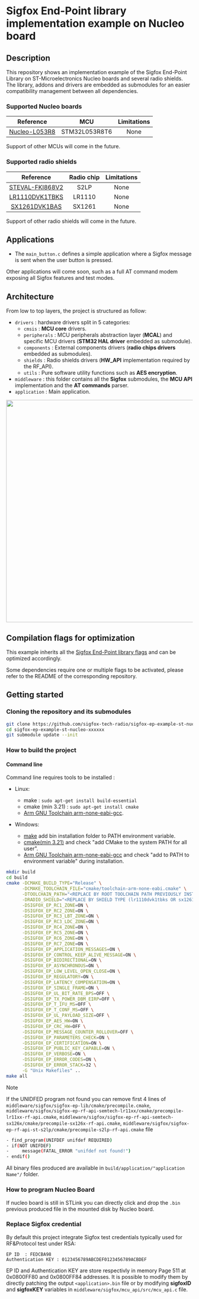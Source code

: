 
# Sigfox End-Point library implementation example on Nucleo board

## Description

This repository shows an implementation example of the Sigfox End-Point Library on ST-Microelectronics Nucleo boards and several radio shields. The library, addons and drivers are embedded as submodules for an easier compatibility management between all dependencies.

### Supported Nucleo boards

| **Reference** | **MCU** | **Limitations** |
|:---:|:---:|:---:|
| [Nucleo-L053R8](https://www.st.com/en/evaluation-tools/nucleo-l053r8.html) | STM32L053R8T6 | None |

Support of other MCUs will come in the future.

### Supported radio shields

| **Reference** | **Radio chip** | **Limitations** |
|:---:|:---:|:---:|
| [STEVAL-FKI868V2](https://www.st.com/en/evaluation-tools/steval-fki868v2.html) | S2LP | None |
| [LR1110DVK1TBKS](https://www.semtech.com/products/wireless-rf/lora-edge/lr1110dvk1tbks) | LR1110 | None |
| [SX1261DVK1BAS](https://www.semtech.com/products/wireless-rf/lora-connect/sx1261dvk1bas) | SX1261 | None |

Support of other radio shields will come in the future.

## Applications

* The `main_button.c` defines a simple application where a Sigfox message is sent when the user button is pressed.

Other applications will come soon, such as a full AT command modem exposing all Sigfox features and test modes.

## Architecture

From low to top layers, the project is structured as follow:

* `drivers` : hardware drivers split in 5 categories:
    * `cmsis` : **MCU core** drivers.
    * `peripherals` : MCU peripherals abstraction layer (**MCAL**) and specific MCU drivers (**STM32 HAL driver** embedded as submodule).
    * `components` : External components drivers (**radio chips drivers** embedded as submodules).
    * `shields` : Radio shields drivers (**HW_API** implementation required by the RF_API).
    * `utils` : Pure software utility functions such as **AES encryption**.
* `middleware` : this folder contains all the **Sigfox** submodules, the **MCU API** implementation and the **AT commands** parser.
* `application` : Main application.

<p align="center">
<img src="https://github.com/sigfox-tech-radio/sigfox-ep-example-st-nucleo-xxxxxx/wiki/images/sigfox_ep_example_st_nucleo_xxxxxx_architecture.drawio.png" width="600"/>
</p>

## Compilation flags for optimization

This example inherits all the [Sigfox End-Point library flags](https://github.com/sigfox-tech-radio/sigfox-ep-lib/wiki/compilation-flags-for-optimization) and can be optimized accordingly.

Some dependencies require one or multiple flags to be activated, please refer to the README of the corresponding repository.

## Getting started

### Cloning the repository and its submodules

```bash
git clone https://github.com/sigfox-tech-radio/sigfox-ep-example-st-nucleo-xxxxxx.git
cd sigfox-ep-example-st-nucleo-xxxxxx
git submodule update --init
```

### How to build the project

#### Command line 

Command line requires tools to be installed :

* Linux:

    * make : ```sudo apt-get install build-essential```
    * cmake (min 3.21) : ```sudo apt-get install cmake```
    * [Arm GNU Toolchain arm-none-eabi-gcc](https://developer.arm.com/Tools%20and%20Software/GNU%20Toolchain).
 
* Windows:

    * [make](https://gnuwin32.sourceforge.net/packages/make.htm) add bin installation folder to PATH environment variable.
    * [cmake(min 3.21)](https://cmake.org/) and check "add CMake to the system PATH for all user".
    * [Arm GNU Toolchain arm-none-eabi-gcc](https://developer.arm.com/Tools%20and%20Software/GNU%20Toolchain) and check "add to PATH to environment variable" during installation.

```bash
mkdir build
cd build
cmake -DCMAKE_BUILD_TYPE="Release" \
      -DCMAKE_TOOLCHAIN_FILE="cmake/toolchain-arm-none-eabi.cmake" \
      -DTOOLCHAIN_PATH="<REPLACE BY ROOT TOOLCHAIN PATH PREVIOUSLY INSTALLED>" \
      -DRADIO_SHIELD="<REPLACE BY SHIELD TYPE (lr1110dvk1tbks OR sx1261dvk1bas OR steval-fki868v2)>" \
      -DSIGFOX_EP_RC1_ZONE=ON \
      -DSIGFOX_EP_RC2_ZONE=ON \
      -DSIGFOX_EP_RC3_LBT_ZONE=ON \
      -DSIGFOX_EP_RC3_LDC_ZONE=ON \
      -DSIGFOX_EP_RC4_ZONE=ON \
      -DSIGFOX_EP_RC5_ZONE=ON \
      -DSIGFOX_EP_RC6_ZONE=ON \
      -DSIGFOX_EP_RC7_ZONE=ON \
      -DSIGFOX_EP_APPLICATION_MESSAGES=ON \
      -DSIGFOX_EP_CONTROL_KEEP_ALIVE_MESSAGE=ON \
      -DSIGFOX_EP_BIDIRECTIONAL=ON \
      -DSIGFOX_EP_ASYNCHRONOUS=ON \
      -DSIGFOX_EP_LOW_LEVEL_OPEN_CLOSE=ON \
      -DSIGFOX_EP_REGULATORY=ON \
      -DSIGFOX_EP_LATENCY_COMPENSATION=ON \
      -DSIGFOX_EP_SINGLE_FRAME=ON \
      -DSIGFOX_EP_UL_BIT_RATE_BPS=OFF \
      -DSIGFOX_EP_TX_POWER_DBM_EIRP=OFF \
      -DSIGFOX_EP_T_IFU_MS=OFF \
      -DSIGFOX_EP_T_CONF_MS=OFF \
      -DSIGFOX_EP_UL_PAYLOAD_SIZE=OFF \
      -DSIGFOX_EP_AES_HW=ON \
      -DSIGFOX_EP_CRC_HW=OFF \
      -DSIGFOX_EP_MESSAGE_COUNTER_ROLLOVER=OFF \
      -DSIGFOX_EP_PARAMETERS_CHECK=ON \
      -DSIGFOX_EP_CERTIFICATION=ON \
      -DSIGFOX_EP_PUBLIC_KEY_CAPABLE=ON \
      -DSIGFOX_EP_VERBOSE=ON \
      -DSIGFOX_EP_ERROR_CODES=ON \
      -DSIGFOX_EP_ERROR_STACK=32 \
      -G "Unix Makefiles" ..
make all
```

> [!NOTE]
> If the UNIDFED program not found you can remove first 4 lines of   ```middleware/sigfox/sigfox-ep-lib/cmake/precompile.cmake```, ```middleware/sigfox/sigfox-ep-rf-api-semtech-lr11xx/cmake/precompile-lr11xx-rf-api.cmake```, ```middleware/sigfox/sigfox-ep-rf-api-semtech-sx126x/cmake/precompile-sx126x-rf-api.cmake```, ```middleware/sigfox/sigfox-ep-rf-api-st-s2lp/cmake/precompile-s2lp-rf-api.cmake``` file
> ```bash
> - find_program(UNIFDEF unifdef REQUIRED)
> - if(NOT UNIFDEF)
> -     message(FATAL_ERROR "unifdef not found!")
> - endif()
> ```

All binary files produced are available in `build/application/"application Name"/` folder. 

### How to program Nucleo Board

If nucleo board is still in STLink you can directly click and drop the `.bin` previous produced file in the mounted disk by Nucleo board. 

### Replace Sigfox credential 

By default this project integrate Sigfox test credentials typically used for RF&Protocol test under RSA: 

```
EP ID  : FEDCBA98
Authentication KEY : 0123456789ABCDEF0123456789ACBDEF
```

EP ID and Authentication KEY are store respectivly in memory Page 511 at 0x0800FF80 and 0x0800FF84 addresses. It is possible to modify them by directly patching the output ```<application>.bin``` file or by modifying **sigfoxID** and **sigfoxKEY** variables in ```middleware/sigfox/mcu_api/src/mcu_api.c``` file.
